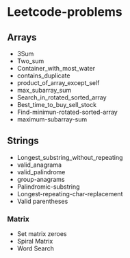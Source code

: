 # Leetcode-problems

<h2> Arrays</h2>
 <ul>
 <li>3Sum</li>
 <li>Two_sum</li>
 <li>Container_with_most_water</li>
 <li>contains_duplicate</li>
 <li>product_of_array_except_self</li>
 <li>max_subarray_sum</li>
 <li>Search_in_rotated_sorted_array</li>
 <li>Best_time_to_buy_sell_stock</li>
 <li>Find-minimun-rotated-sorted-array</li>
 <li>maximum-subarray-sum</li>
</ul>

<h2> Strings</h2>
<ul>
<li> Longest_substring_without_repeating</li>
<li> valid_anagrama</li>
<li> valid_palindrome</li>
<li> group-anagrams</li>
<li> Palindromic-substring</li>
<li> Longest-repeating-char-replacement</li>
<li> Valid parentheses</li>
</ul>

<h3> Matrix </h3>
<ul>
<li>Set matrix zeroes</li>
<li>Spiral Matrix</li>
<li>Word Search</li>
</ul>